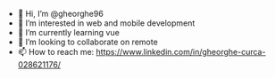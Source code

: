 - 👋 Hi, I’m @gheorghe96
- 👀 I’m interested in web and mobile development
- 🌱 I’m currently learning vue
- 💞️ I’m looking to collaborate on remote
- 📫 How to reach me: https://www.linkedin.com/in/gheorghe-curca-028621176/

<!---
gheorghe96/gheorghe96 is a ✨ special ✨ repository because its `README.md` (this file) appears on your GitHub profile.
You can click the Preview link to take a look at your changes.
--->
